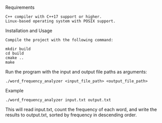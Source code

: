 Requirements

    C++ compiler with C++17 support or higher.
    Linux-based operating system with POSIX support.

Installation and Usage

    Compile the project with the following command:

    mkdir build
    cd build
    cmake ..
    make

Run the program with the input and output file paths as arguments:

    ./word_frequency_analyzer <input_file_path> <output_file_path>

Example

    ./word_frequency_analyzer input.txt output.txt

This will read input.txt, count the frequency of each word, and write the results to output.txt, sorted by frequency in descending order.